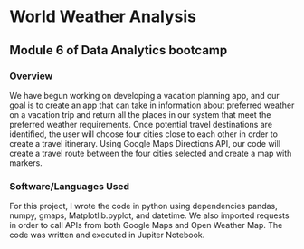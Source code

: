 # World Weather Analysis
## Module 6 of Data Analytics bootcamp

### Overview

We have begun working on developing a vacation planning app, and our goal is to create an app that can take in information about preferred weather on a vacation trip and return all the places in our system that meet the preferred weather requirements. Once potential travel destinations are identified, the user will choose four cities close to each other in order to create a travel itinerary. Using Google Maps Directions API, our code will create a travel route between the four cities selected and create a map with markers.


### Software/Languages Used

For this project, I wrote the code in python using dependencies pandas, numpy, gmaps, Matplotlib.pyplot, and datetime. We also imported requests in order to call APIs from both Google Maps and Open Weather Map. The code was written and executed in Jupiter Notebook. 